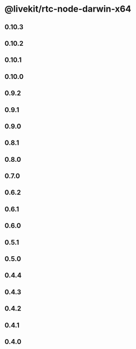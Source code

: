 # @livekit/rtc-node-darwin-x64

## 0.10.3

## 0.10.2

## 0.10.1

## 0.10.0

## 0.9.2

## 0.9.1

## 0.9.0

## 0.8.1

## 0.8.0

## 0.7.0

## 0.6.2

## 0.6.1

## 0.6.0

## 0.5.1

## 0.5.0

## 0.4.4

## 0.4.3

## 0.4.2

## 0.4.1

## 0.4.0
